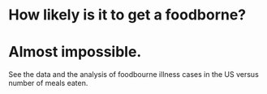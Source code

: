 # How likely is it to get a foodborne?
# Almost impossible. 

See the data and the analysis of foodbourne illness cases in the US versus number of meals eaten. 
